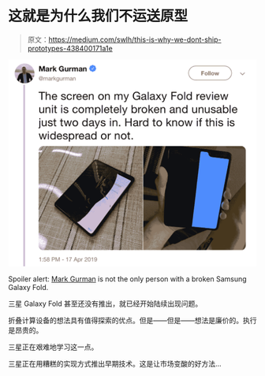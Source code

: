 # 这就是为什么我们不运送原型

> 原文：<https://medium.com/swlh/this-is-why-we-dont-ship-prototypes-438400171a1e>

![](img/ee700b0f45d07fad5741b9ac859d6eac.png)

Spoiler alert: [Mark Gurman](https://twitter.com/markgurman/status/1118574467255418880) is not the only person with a broken Samsung Galaxy Fold.

三星 Galaxy Fold 甚至还没有推出，就已经开始陆续出现问题。

折叠计算设备的想法具有值得探索的优点。但是——但是——想法是廉价的。执行是昂贵的。

三星正在艰难地学习这一点。

三星正在用糟糕的实现方式推出早期技术。这是让市场变酸的好方法…